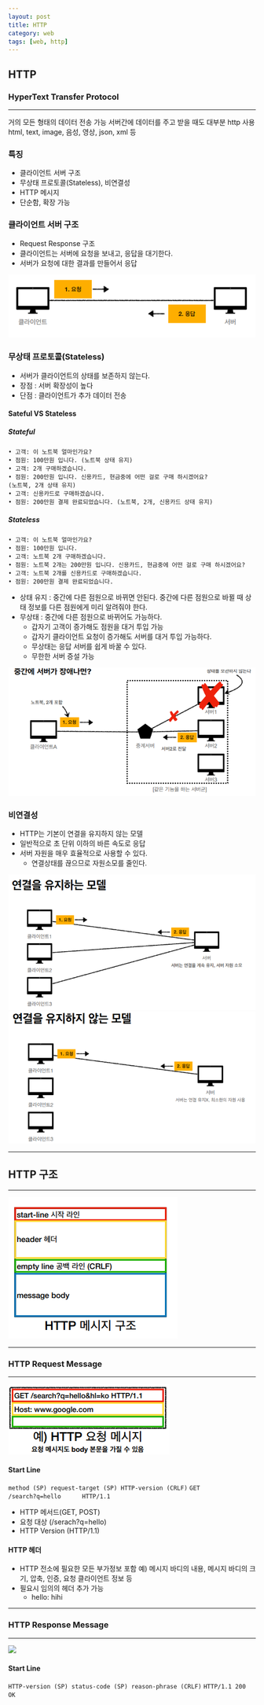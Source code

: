 ```yaml
---
layout: post
title: HTTP 
category: web
tags: [web, http]
---
```


## HTTP
### HyperText Transfer Protocol
---
거의 모든 형태의 데이터 전송 가능
서버간에 데이터를 주고 받을 때도 대부분 http 사용
html, text, image, 음성, 영상, json, xml 등

### 특징
- 클라이언트 서버 구조
- 무상태 프로토콜(Stateless), 비연결성
- HTTP 메시지
- 단순함, 확장 가능

### 클라이언트 서버 구조
- Request Response 구조
- 클라이언트는 서버에 요청을 보내고, 응답을 대기한다.
- 서버가 요청에 대한 결과를 만들어서 응답
<img src="/assets/img/web/http/01.png">

### 무상태 프로토콜(Stateless)
- 서버가 클라이언트의 상태를 보존하지 않는다.
- 장점 : 서버 확장성이 높다
- 단점 : 클라이언트가 추가 데이터 전송

#### Sateful VS Stateless
##### Stateful
```
• 고객: 이 노트북 얼마인가요?
• 점원: 100만원 입니다. (노트북 상태 유지)
• 고객: 2개 구매하겠습니다.
• 점원: 200만원 입니다. 신용카드, 현금중에 어떤 걸로 구매 하시겠어요?
(노트북, 2개 상태 유지)
• 고객: 신용카드로 구매하겠습니다.
• 점원: 200만원 결제 완료되었습니다. (노트북, 2개, 신용카드 상태 유지)
```
##### Stateless
```
• 고객: 이 노트북 얼마인가요?
• 점원: 100만원 입니다.
• 고객: 노트북 2개 구매하겠습니다.
• 점원: 노트북 2개는 200만원 입니다. 신용카드, 현금중에 어떤 걸로 구매 하시겠어요?
• 고객: 노트북 2개를 신용카드로 구매하겠습니다.
• 점원: 200만원 결제 완료되었습니다.
```
- 상태 유지 : 중간에 다른 점원으로 바뀌면 안된다.
    중간에 다른 점원으로 바뀔 때 상태 정보를 다른 점원에게 미리 알려줘야 한다.
- 무상태 : 중간에 다른 점원으로 바뀌어도 가능하다.
    - 갑자기 고객이 증가해도 점원을 대거 투입 가능
    - 갑자기 클라이언트 요청이 증가해도 서버를 대거 투입 가능하다.
    - 무상태는 응답 서버를 쉽게 바꿀 수 있다.
    - 무한한 서버 증설 가능

<img src="/assets/img/web/http/02.png">

### 비연결성 
- HTTP는 기본이 연결을 유지하지 않는 모델
- 일반적으로 초 단위 이하의 바른 속도로 응답
- 서버 자원을 매우 효율적으로 사용할 수 있다.
    - 연결상태를 끊으므로 자원소모를 줄인다.

<img src="/assets/img/web/http/03.png">
<img src="/assets/img/web/http/05.png">

---
## HTTP 구조

---
<img src="/assets/img/web/http/06.png">

---
### HTTP Request Message
---
<img src="/assets/img/web/http/07.png">

#### Start Line
```method (SP) request-target (SP) HTTP-version (CRLF)```
```GET         /search?q=hello      HTTP/1.1``` 
- HTTP 메서드(GET, POST)
- 요청 대상 (/serach?q=hello)
- HTTP Version (HTTP/1.1)
#### HTTP 헤더
- HTTP 전소에 필요한 모든 부가정보 포함
예) 메시지 바디의 내용, 메시지 바디의 크기, 압축, 인증, 요청 클라이언트 정보 등
- 필요시 임의의 헤더 추가 가능
    - hello: hihi

---
### HTTP Response Message
---
<img src="/assets/img/web/http/08.png">

#### Start Line
```HTTP-version (SP) status-code (SP) reason-phrase (CRLF)```
```HTTP/1.1 200 OK```

### 